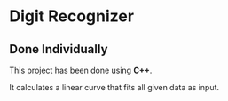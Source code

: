 # Digit Recognizer #
## Done Individually ##

This project has been done using **C++**.

It calculates a linear curve that fits all given data as input.

